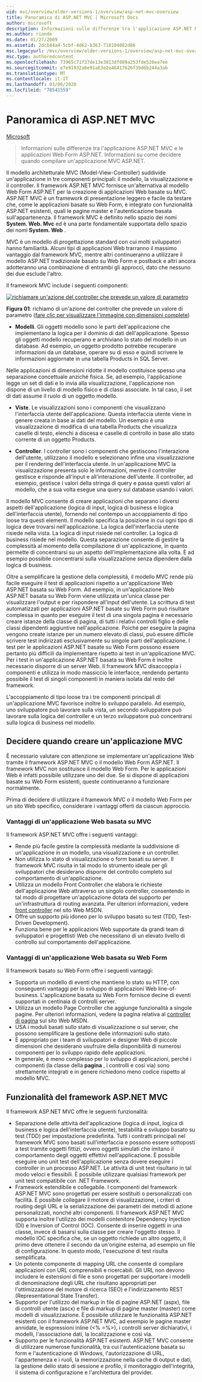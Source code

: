 ```yaml
---
uid: mvc/overview/older-versions-1/overview/asp-net-mvc-overview
title: Panoramica di ASP.NET MVC | Microsoft Docs
author: microsoft
description: Informazioni sulle differenze tra l'applicazione ASP.NET MVC e le applicazioni Web Form ASP.NET. Informazioni su come decidere quando compilare un'applicazione MVC ASP.NET.
ms.author: riande
ms.date: 01/27/2009
ms.assetid: 2dcb44a4-5cbf-4d62-b363-718104082d86
msc.legacyurl: /mvc/overview/older-versions-1/overview/asp-net-mvc-overview
msc.type: authoredcontent
ms.openlocfilehash: 73965c71f37de13e3813df089a253fde528ea7ee
ms.sourcegitcommit: e7e91932a6e91a63e2e46417626f39d6b244a3ab
ms.translationtype: MT
ms.contentlocale: it-IT
ms.lasthandoff: 03/06/2020
ms.locfileid: "78541559"
---
```

# <a name="aspnet-mvc-overview"></a>Panoramica di ASP.NET MVC

[Microsoft](https://github.com/microsoft)

> Informazioni sulle differenze tra l'applicazione ASP.NET MVC e le applicazioni Web Form ASP.NET. Informazioni su come decidere quando compilare un'applicazione MVC ASP.NET.

Il modello architetturale MVC (Model-View-Controller) suddivide un'applicazione in tre componenti principali: il modello, la visualizzazione e il controller. Il framework ASP.NET MVC fornisce un'alternativa al modello Web Form ASP.NET per la creazione di applicazioni Web basate su MVC. ASP.NET MVC è un framework di presentazione leggero e facile da testare che, come le applicazioni basate su Web Form, è integrato con funzionalità ASP.NET esistenti, quali le pagine master e l'autenticazione basata sull'appartenenza. Il framework MVC è definito nello spazio dei nomi **System. Web. Mvc** ed è una parte fondamentale supportata dello spazio dei nomi **System. Web** .   
  
MVC è un modello di progettazione standard con cui molti sviluppatori hanno familiarità. Alcuni tipi di applicazioni Web trarranno il massimo vantaggio dal framework MVC, mentre altri continueranno a utilizzare il modello ASP.NET tradizionale basato su Web Form e postback e altri ancora adotteranno una combinazione di entrambi gli approcci, dato che nessuno dei due esclude l'altro.   
  
Il framework MVC include i seguenti componenti:

[![richiamare un'azione del controller che prevede un valore di parametro](asp-net-mvc-overview/_static/image1.jpg)](asp-net-mvc-overview/_static/image1.png)

**Figura 01**: richiamo di un'azione del controller che prevede un valore di parametro ([fare clic per visualizzare l'immagine con dimensioni complete](asp-net-mvc-overview/_static/image2.png))

- **Modelli**. Gli oggetti modello sono le parti dell'applicazione che implementano la logica per il dominio di dati dell'applicazione. Spesso gli oggetti modello recuperano e archiviano lo stato del modello in un database. Ad esempio, un oggetto prodotto potrebbe recuperare informazioni da un database, operare su di esso e quindi scrivere le informazioni aggiornate in una tabella Products in SQL Server.

Nelle applicazioni di dimensioni ridotte il modello costituisce spesso una separazione concettuale anziché fisica. Se, ad esempio, l'applicazione legge un set di dati e lo invia alla visualizzazione, l'applicazione non dispone di un livello di modello fisico e di classi associate. In tal caso, il set di dati assume il ruolo di un oggetto modello.

- **Viste**. Le visualizzazioni sono i componenti che visualizzano l'interfaccia utente dell'applicazione. Questa interfaccia utente viene in genere creata in base ai dati del modello. Un esempio è una visualizzazione di modifica di una tabella Products che visualizza caselle di testo, elenchi a discesa e caselle di controllo in base allo stato corrente di un oggetto Products.

- **Controller**. I controller sono i componenti che gestiscono l'interazione dell'utente, utilizzano il modello e selezionano infine una visualizzazione per il rendering dell'interfaccia utente. In un'applicazione MVC la visualizzazione presenta solo le informazioni, mentre il controller gestisce e risponde all'input e all'interazione dell'utente. Il controller, ad esempio, gestisce i valori della stringa di query e passa questi valori al modello, che a sua volta esegue una query sul database usando i valori.

Il modello MVC consente di creare applicazioni che separano i diversi aspetti dell'applicazione (logica di input, logica di business e logica dell'interfaccia utente), fornendo nel contempo un accoppiamento di tipo loose tra questi elementi. Il modello specifica la posizione in cui ogni tipo di logica deve trovarsi nell'applicazione. La logica dell'interfaccia utente risiede nella vista. La logica di input risiede nel controller. La logica di business risiede nel modello. Questa separazione consente di gestire la complessità al momento della compilazione di un'applicazione, in quanto permette di concentrarsi su un aspetto dell'implementazione alla volta. È ad esempio possibile concentrarsi sulla visualizzazione senza dipendere dalla logica di business.   
  
Oltre a semplificare la gestione della complessità, il modello MVC rende più facile eseguire il test di applicazioni rispetto a un'applicazione Web ASP.NET basata su Web Form. Ad esempio, in un'applicazione Web ASP.NET basata su Web Form viene utilizzata un'unica classe per visualizzare l'output e per rispondere all'input dell'utente. La scrittura di test automatizzati per applicazioni ASP.NET basate su Web Form può risultare complessa in quanto per eseguire il test di una singola pagina è necessario creare istanze della classe di pagina, di tutti i relativi controlli figlio e delle classi dipendenti aggiuntive nell'applicazione. Poiché per eseguire la pagina vengono create istanze per un numero elevato di classi, può essere difficile scrivere test indirizzati esclusivamente su singole parti dell'applicazione. I test per le applicazioni ASP.NET basate su Web Form possono essere pertanto più difficili da implementare rispetto ai test in un'applicazione MVC. Per i test in un'applicazione ASP.NET basata su Web Form è inoltre necessario disporre di un server Web. Il framework MVC disaccoppia i componenti e utilizza in modo massiccio le interfacce, rendendo pertanto possibile il test di singoli componenti in maniera isolata dal resto del framework.   
  
L'accoppiamento di tipo loose tra i tre componenti principali di un'applicazione MVC favorisce inoltre lo sviluppo parallelo. Ad esempio, uno sviluppatore può lavorare sulla vista, un secondo sviluppatore può lavorare sulla logica del controller e un terzo sviluppatore può concentrarsi sulla logica di business nel modello.

## <a name="deciding-when-to-create-an-mvc-application"></a>Decidere quando creare un'applicazione MVC

È necessario valutare con attenzione se implementare un'applicazione Web tramite il framework ASP.NET MVC o il modello Web Form ASP.NET. Il framework MVC non sostituisce il modello Web Form. Per le applicazioni Web è infatti possibile utilizzare uno dei due. Se si dispone di applicazioni basate su Web Form esistenti, queste continueranno a funzionare normalmente.   
  
Prima di decidere di utilizzare il framework MVC o il modello Web Form per un sito Web specifico, considerare i vantaggi offerti da ciascun approccio.

### <a name="advantages-of-an-mvc-based-web-application"></a>Vantaggi di un'applicazione Web basata su MVC

Il framework ASP.NET MVC offre i seguenti vantaggi:

- Rende più facile gestire la complessità mediante la suddivisione di un'applicazione in un modello, una visualizzazione e un controller.
- Non utilizza lo stato di visualizzazione o form basati su server. Il framework MVC risulta in tal modo lo strumento ideale per gli sviluppatori che desiderano disporre del controllo completo sul comportamento di un'applicazione.
- Utilizza un modello Front Controller che elabora le richieste dell'applicazione Web attraverso un singolo controller, consentendo in tal modo di progettare un'applicazione dotata del supporto per un'infrastruttura di routing avanzata. Per ulteriori informazioni, vedere [front controller](https://go.microsoft.com/fwlink/?LinkId=106357 "Controller anteriore") nel sito Web MSDN.
- Offre un supporto più idoneo per lo sviluppo basato su test (TDD, Test-Driven Development).
- Funziona bene per le applicazioni Web supportate da grandi team di sviluppatori e progettisti Web che necessitano di un elevato livello di controllo sul comportamento dell'applicazione.

### <a name="advantages-of-a-web-forms-based-web-application"></a>Vantaggi di un'applicazione Web basata su Web Form

Il framework basato su Web Form offre i seguenti vantaggi:

- Supporta un modello di eventi che mantiene lo stato su HTTP, con conseguenti vantaggi per lo sviluppo di applicazioni Web line-of-business. L'applicazione basata su Web Form fornisce decine di eventi supportati in centinaia di controlli server.
- Utilizza un modello Page Controller che aggiunge funzionalità a singole pagine. Per ulteriori informazioni, vedere la pagina relativa al [controller di pagina](https://go.microsoft.com/fwlink/?LinkId=106359 "Controller di pagina") sul sito Web MSDN.
- USA i moduli basati sullo stato di visualizzazione o sul server, che possono semplificare la gestione delle informazioni sullo stato.
- È appropriato per i team di sviluppatori e designer Web di piccole dimensioni che desiderano usufruire della disponibilità di numerosi componenti per lo sviluppo rapido delle applicazioni.
- In generale, è meno complesso per lo sviluppo di applicazioni, perché i componenti (la classe della **pagina** , i controlli e così via) sono strettamente integrati e in genere richiedono meno codice rispetto al modello MVC.

## <a name="features-of-the-aspnet-mvc-framework"></a>Funzionalità del framework ASP.NET MVC

Il framework ASP.NET MVC offre le seguenti funzionalità:

- Separazione delle attività dell'applicazione (logica di input, logica di business e logica dell'interfaccia utente), testabilità e sviluppo basato su test (TDD) per impostazione predefinita. Tutti i contratti principali nel framework MVC sono basati sull'interfaccia e possono essere sottoposti a test tramite oggetti fittizi, ovvero oggetti simulati che imitano il comportamento degli oggetti effettivi nell'applicazione. È possibile eseguire uno unit test dell'applicazione senza dovere eseguire i controller in un processo ASP.NET. Le attività di unit test risultano in tal modo veloci e flessibili. È possibile utilizzare qualsiasi framework per unit test compatibile con .NET Framework.
- Framework estendibile e collegabile. I componenti del framework ASP.NET MVC sono progettati per essere sostituiti o personalizzati con facilità. È possibile collegare il motore di visualizzazione, i criteri di routing degli URL e la serializzazione dei parametri dei metodi di azione personalizzati, nonché altri componenti. Il framework ASP.NET MVC supporta inoltre l'utilizzo dei modelli contenitore Dependency Injection (DI) e Inversion of Control (IOC). Consente di inserire oggetti in una classe, invece di basarsi sulla classe per creare l'oggetto stesso. Il modello IOC specifica che, se un oggetto richiede un altro oggetto, il primo deve ottenere il secondo da un'origine esterna, ad esempio un file di configurazione. In questo modo, l'esecuzione di test risulta semplificata.
- Un potente componente di mapping URL che consente di compilare applicazioni con URL comprensibili e ricercabili. Gli URL non devono includere le estensioni di file e sono progettati per supportare i modelli di denominazione degli URL che risultano appropriati per l'ottimizzazione del motore di ricerca (SEO) e l'indirizzamento REST (Representational State Transfer).
- Supporto per l'utilizzo del markup in file di pagine ASP.NET (aspx), file di controlli utente (ascx) e file di markup di pagine master (master) come modelli di visualizzazione. È possibile utilizzare le funzionalità ASP.NET esistenti con il framework ASP.NET MVC, ad esempio le pagine master annidate, le espressioni inline (&lt;% =%&gt;), i controlli server dichiarativi, i modelli, l'associazione dati, la localizzazione e così via.
- Supporto per le funzionalità ASP.NET esistenti. ASP.NET MVC consente di utilizzare numerose funzionalità, tra cui l'autenticazione basata su form e l'autenticazione di Windows, l'autorizzazione di URL, l'appartenenza e i ruoli, la memorizzazione nella cache di output e dati, la gestione dello stato di sessione e profilo, il monitoraggio dell'integrità, il sistema di configurazione e l'architettura del provider.
